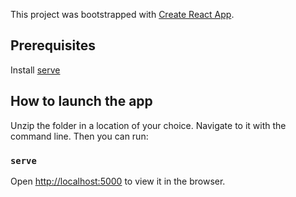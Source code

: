 This project was bootstrapped with [Create React App](https://github.com/facebook/create-react-app).
## Prerequisites
Install [serve](https://github.com/zeit/serve)
## How to launch the app
Unzip the folder in a location of your choice. Navigate to it with the command line. Then you can run:
### `serve`
Open [http://localhost:5000](http://localhost:5000) to view it in the browser.
